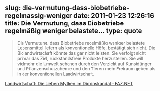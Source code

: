 slug: die-vermutung-dass-biobetriebe-regelmassig-weniger
date: 2011-01-23 12:26:16
title: Die Vermutung, dass Biobetriebe regelmäßig weniger belastete...
type: quote
---

> Die Vermutung, dass Biobetriebe regelmäßig weniger belastete Lebensmittel liefern als konventionelle Höfe, bestätigt sich nicht. Die Biolandwirtschaft könnte das gar nicht leisten. Sie verfolgt nicht primär das Ziel, rückstandsfreie Produkte herzustellen. Sie will vielmehr die Umwelt schonen durch den Verzicht auf Kunstdünger und Pflanzenschutzchemie und den Tieren mehr Freiraum geben als in der konventionellen Landwirtschaft.

[Landwirtschaft: Die sieben Mythen im Dioxinskandal - FAZ.NET](http://www.faz.net/s/Rub0E9EEF84AC1E4A389A8DC6C23161FE44/Doc~E5913660E64C74CA580830CE230B93DAF~ATpl~Ecommon~Scontent.html)
